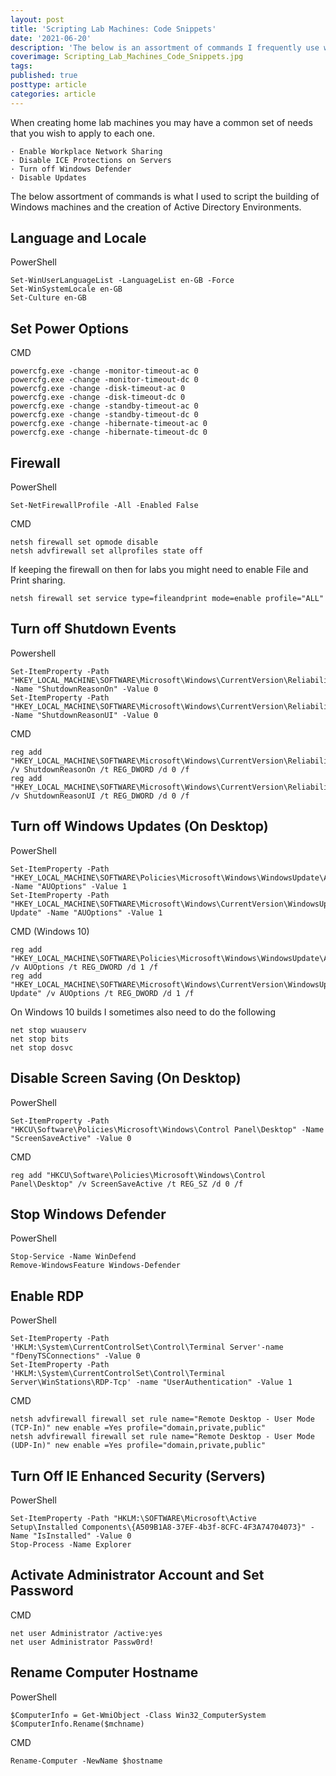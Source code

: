 ```yaml
---
layout: post
title: 'Scripting Lab Machines: Code Snippets'
date: '2021-06-20'
description: 'The below is an assortment of commands I frequently use when scripting the building of Windows machines and the creation of Active Directory environments.'
coverimage: Scripting_Lab_Machines_Code_Snippets.jpg
tags: 
published: true
posttype: article
categories: article
---
```

When creating home lab machines you may have a common set of needs that you wish to apply to each one. 

	· Enable Workplace Network Sharing
	· Disable ICE Protections on Servers
	· Turn off Windows Defender
	· Disable Updates

The below assortment of commands is what I used to script the building of Windows machines and the creation of Active Directory Environments. 


## Language and Locale


PowerShell
```
Set-WinUserLanguageList -LanguageList en-GB -Force
Set-WinSystemLocale en-GB
Set-Culture en-GB
```

## Set Power Options

CMD
```
powercfg.exe -change -monitor-timeout-ac 0
powercfg.exe -change -monitor-timeout-dc 0
powercfg.exe -change -disk-timeout-ac 0
powercfg.exe -change -disk-timeout-dc 0
powercfg.exe -change -standby-timeout-ac 0
powercfg.exe -change -standby-timeout-dc 0
powercfg.exe -change -hibernate-timeout-ac 0
powercfg.exe -change -hibernate-timeout-dc 0
```

## Firewall

PowerShell
```
Set-NetFirewallProfile -All -Enabled False
```

CMD
```
netsh firewall set opmode disable
netsh advfirewall set allprofiles state off
```

If keeping the firewall on then for labs you might need to enable File and Print sharing.
```
netsh firewall set service type=fileandprint mode=enable profile="ALL"
```



## Turn off Shutdown Events


Powershell
```
Set-ItemProperty -Path "HKEY_LOCAL_MACHINE\SOFTWARE\Microsoft\Windows\CurrentVersion\Reliability" -Name "ShutdownReasonOn" -Value 0
Set-ItemProperty -Path "HKEY_LOCAL_MACHINE\SOFTWARE\Microsoft\Windows\CurrentVersion\Reliability" -Name "ShutdownReasonUI" -Value 0
```

CMD
```
reg add "HKEY_LOCAL_MACHINE\SOFTWARE\Microsoft\Windows\CurrentVersion\Reliability" /v ShutdownReasonOn /t REG_DWORD /d 0 /f
reg add "HKEY_LOCAL_MACHINE\SOFTWARE\Microsoft\Windows\CurrentVersion\Reliability" /v ShutdownReasonUI /t REG_DWORD /d 0 /f
```

## Turn off Windows Updates (On Desktop)


PowerShell
```
Set-ItemProperty -Path "HKEY_LOCAL_MACHINE\SOFTWARE\Policies\Microsoft\Windows\WindowsUpdate\AU" -Name "AUOptions" -Value 1
Set-ItemProperty -Path "HKEY_LOCAL_MACHINE\SOFTWARE\Microsoft\Windows\CurrentVersion\WindowsUpdate\Auto Update" -Name "AUOptions" -Value 1
```

CMD (Windows 10)
```
reg add "HKEY_LOCAL_MACHINE\SOFTWARE\Policies\Microsoft\Windows\WindowsUpdate\AU" /v AUOptions /t REG_DWORD /d 1 /f
reg add "HKEY_LOCAL_MACHINE\SOFTWARE\Microsoft\Windows\CurrentVersion\WindowsUpdate\Auto Update" /v AUOptions /t REG_DWORD /d 1 /f
```

On Windows 10 builds I sometimes also need to do the following
```
net stop wuauserv
net stop bits
net stop dosvc
```

## Disable Screen Saving (On Desktop)

PowerShell
```
Set-ItemProperty -Path "HKCU\Software\Policies\Microsoft\Windows\Control Panel\Desktop" -Name "ScreenSaveActive" -Value 0
```

CMD
```
reg add "HKCU\Software\Policies\Microsoft\Windows\Control Panel\Desktop" /v ScreenSaveActive /t REG_SZ /d 0 /f
```

## Stop Windows Defender

PowerShell
```
Stop-Service -Name WinDefend
Remove-WindowsFeature Windows-Defender
```

## Enable RDP

PowerShell
```
Set-ItemProperty -Path 'HKLM:\System\CurrentControlSet\Control\Terminal Server'-name "fDenyTSConnections" -Value 0 
Set-ItemProperty -Path 'HKLM:\System\CurrentControlSet\Control\Terminal Server\WinStations\RDP-Tcp' -name "UserAuthentication" -Value 1
```

CMD
```
netsh advfirewall firewall set rule name="Remote Desktop - User Mode (TCP-In)" new enable =Yes profile="domain,private,public"
netsh advfirewall firewall set rule name="Remote Desktop - User Mode (UDP-In)" new enable =Yes profile="domain,private,public"
```

## Turn Off IE Enhanced Security (Servers)

PowerShell
```
Set-ItemProperty -Path "HKLM:\SOFTWARE\Microsoft\Active Setup\Installed Components\{A509B1A8-37EF-4b3f-8CFC-4F3A74704073}" -Name "IsInstalled" -Value 0
Stop-Process -Name Explorer
```

## Activate Administrator Account and Set Password


CMD
```
net user Administrator /active:yes
net user Administrator Passw0rd!
```

## Rename Computer Hostname 

PowerShell
```
$ComputerInfo = Get-WmiObject -Class Win32_ComputerSystem
$ComputerInfo.Rename($mchname)
```

CMD
```
Rename-Computer -NewName $hostname
```